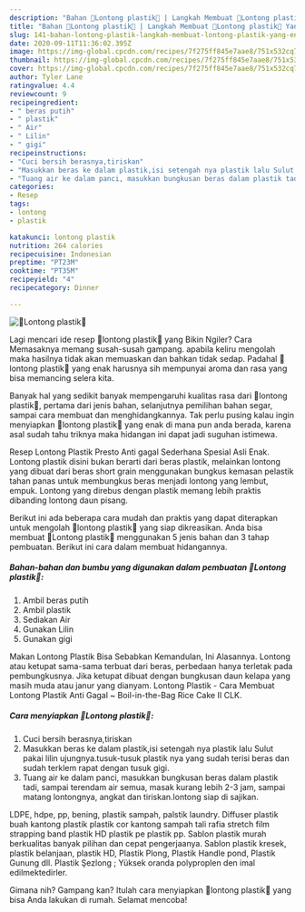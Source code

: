```yaml
---
description: "Bahan 🌠Lontong plastik🌠 | Langkah Membuat 🌠Lontong plastik🌠 Yang Enak Banget"
title: "Bahan 🌠Lontong plastik🌠 | Langkah Membuat 🌠Lontong plastik🌠 Yang Enak Banget"
slug: 141-bahan-lontong-plastik-langkah-membuat-lontong-plastik-yang-enak-banget
date: 2020-09-11T11:36:02.395Z
image: https://img-global.cpcdn.com/recipes/7f275ff845e7aae8/751x532cq70/🌠lontong-plastik🌠-foto-resep-utama.jpg
thumbnail: https://img-global.cpcdn.com/recipes/7f275ff845e7aae8/751x532cq70/🌠lontong-plastik🌠-foto-resep-utama.jpg
cover: https://img-global.cpcdn.com/recipes/7f275ff845e7aae8/751x532cq70/🌠lontong-plastik🌠-foto-resep-utama.jpg
author: Tyler Lane
ratingvalue: 4.4
reviewcount: 9
recipeingredient:
- " beras putih"
- " plastik"
- " Air"
- " Lilin"
- " gigi"
recipeinstructions:
- "Cuci bersih berasnya,tiriskan"
- "Masukkan beras ke dalam plastik,isi setengah nya plastik lalu Sulut pakai lilin ujungnya.tusuk-tusuk plastik nya yang sudah terisi beras dan sudah terklem rapat dengan tusuk gigi."
- "Tuang air ke dalam panci, masukkan bungkusan beras dalam plastik tadi, sampai terendam air semua, masak kurang lebih 2-3 jam, sampai matang lontongnya, angkat dan tiriskan.lontong siap di sajikan."
categories:
- Resep
tags:
- lontong
- plastik

katakunci: lontong plastik 
nutrition: 264 calories
recipecuisine: Indonesian
preptime: "PT23M"
cooktime: "PT35M"
recipeyield: "4"
recipecategory: Dinner

---
```



![🌠Lontong plastik🌠](https://img-global.cpcdn.com/recipes/7f275ff845e7aae8/751x532cq70/🌠lontong-plastik🌠-foto-resep-utama.jpg)

Lagi mencari ide resep 🌠lontong plastik🌠 yang Bikin Ngiler? Cara Memasaknya memang susah-susah gampang. apabila keliru mengolah maka hasilnya tidak akan memuaskan dan bahkan tidak sedap. Padahal 🌠lontong plastik🌠 yang enak harusnya sih mempunyai aroma dan rasa yang bisa memancing selera kita.

Banyak hal yang sedikit banyak mempengaruhi kualitas rasa dari 🌠lontong plastik🌠, pertama dari jenis bahan, selanjutnya pemilihan bahan segar, sampai cara membuat dan menghidangkannya. Tak perlu pusing kalau ingin menyiapkan 🌠lontong plastik🌠 yang enak di mana pun anda berada, karena asal sudah tahu triknya maka hidangan ini dapat jadi suguhan istimewa.

Resep Lontong Plastik Presto Anti gagal Sederhana Spesial Asli Enak. Lontong plastik disini bukan berarti dari beras plastik, melainkan lontong yang dibuat dari beras short grain menggunakan bungkus kemasan pelastik tahan panas untuk membungkus beras menjadi lontong yang lembut, empuk. Lontong yang direbus dengan plastik memang lebih praktis dibanding lontong daun pisang.


Berikut ini ada beberapa cara mudah dan praktis yang dapat diterapkan untuk mengolah 🌠lontong plastik🌠 yang siap dikreasikan. Anda bisa membuat 🌠Lontong plastik🌠 menggunakan 5 jenis bahan dan 3 tahap pembuatan. Berikut ini cara dalam membuat hidangannya.

<!--inarticleads1-->

##### Bahan-bahan dan bumbu yang digunakan dalam pembuatan 🌠Lontong plastik🌠:

1. Ambil  beras putih
1. Ambil  plastik
1. Sediakan  Air
1. Gunakan  Lilin
1. Gunakan  gigi


Makan Lontong Plastik Bisa Sebabkan Kemandulan, Ini Alasannya. Lontong atau ketupat sama-sama terbuat dari beras, perbedaan hanya terletak pada pembungkusnya. Jika ketupat dibuat dengan bungkusan daun kelapa yang masih muda atau janur yang dianyam. Lontong Plastik - Cara Membuat Lontong Plastik Anti Gagal ~ Boil-in-the-Bag Rice Cake II CLK. 

<!--inarticleads2-->

##### Cara menyiapkan 🌠Lontong plastik🌠:

1. Cuci bersih berasnya,tiriskan
1. Masukkan beras ke dalam plastik,isi setengah nya plastik lalu Sulut pakai lilin ujungnya.tusuk-tusuk plastik nya yang sudah terisi beras dan sudah terklem rapat dengan tusuk gigi.
1. Tuang air ke dalam panci, masukkan bungkusan beras dalam plastik tadi, sampai terendam air semua, masak kurang lebih 2-3 jam, sampai matang lontongnya, angkat dan tiriskan.lontong siap di sajikan.


LDPE, hdpe, pp, bening, plastik sampah, palstik laundry. Diffuser plastik buah kantong plastik plastik cor kantong sampah tali rafia stretch film strapping band plastik HD plastik pe plastik pp. Sablon plastik murah berkualitas banyak pilihan dan cepat pengerjaanya. Sablon plastik kresek, plastik belanjaan, plastik HD, Plastik Plong, Plastik Handle pond, Plastik Gunung dll. Plastik Şezlong ; Yüksek oranda polyproplen den imal edilmektedirler. 

Gimana nih? Gampang kan? Itulah cara menyiapkan 🌠lontong plastik🌠 yang bisa Anda lakukan di rumah. Selamat mencoba!
